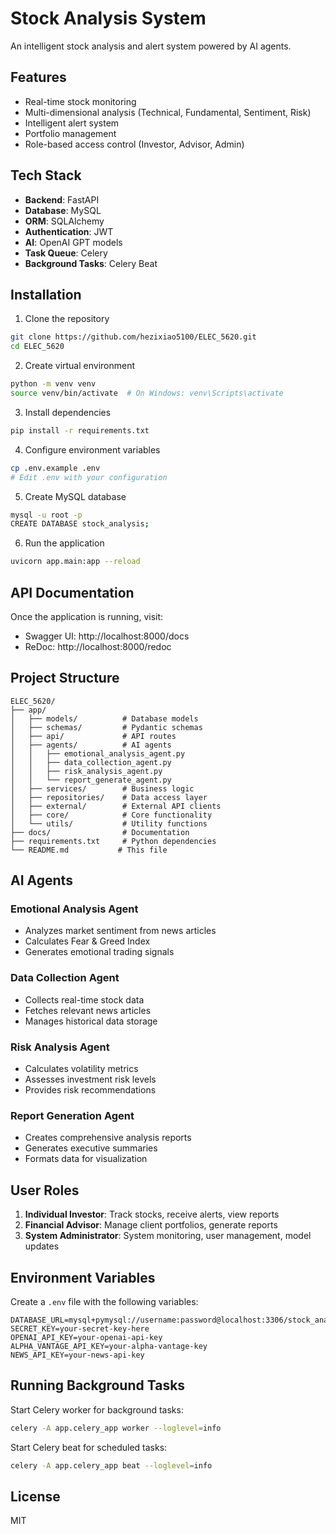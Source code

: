 # Stock Analysis System

An intelligent stock analysis and alert system powered by AI agents.

## Features

- Real-time stock monitoring
- Multi-dimensional analysis (Technical, Fundamental, Sentiment, Risk)
- Intelligent alert system
- Portfolio management
- Role-based access control (Investor, Advisor, Admin)

## Tech Stack

- **Backend**: FastAPI
- **Database**: MySQL
- **ORM**: SQLAlchemy
- **Authentication**: JWT
- **AI**: OpenAI GPT models
- **Task Queue**: Celery
- **Background Tasks**: Celery Beat

## Installation

1. Clone the repository
```bash
git clone https://github.com/hezixiao5100/ELEC_5620.git
cd ELEC_5620
```

2. Create virtual environment
```bash
python -m venv venv
source venv/bin/activate  # On Windows: venv\Scripts\activate
```

3. Install dependencies
```bash
pip install -r requirements.txt
```

4. Configure environment variables
```bash
cp .env.example .env
# Edit .env with your configuration
```

5. Create MySQL database
```bash
mysql -u root -p
CREATE DATABASE stock_analysis;
```

6. Run the application
```bash
uvicorn app.main:app --reload
```

## API Documentation

Once the application is running, visit:
- Swagger UI: http://localhost:8000/docs
- ReDoc: http://localhost:8000/redoc

## Project Structure

```
ELEC_5620/
├── app/
│   ├── models/          # Database models
│   ├── schemas/         # Pydantic schemas
│   ├── api/             # API routes
│   ├── agents/          # AI agents
│   │   ├── emotional_analysis_agent.py
│   │   ├── data_collection_agent.py
│   │   ├── risk_analysis_agent.py
│   │   └── report_generate_agent.py
│   ├── services/        # Business logic
│   ├── repositories/    # Data access layer
│   ├── external/        # External API clients
│   ├── core/            # Core functionality
│   └── utils/           # Utility functions
├── docs/                # Documentation
├── requirements.txt     # Python dependencies
└── README.md           # This file
```

## AI Agents

### Emotional Analysis Agent
- Analyzes market sentiment from news articles
- Calculates Fear & Greed Index
- Generates emotional trading signals

### Data Collection Agent
- Collects real-time stock data
- Fetches relevant news articles
- Manages historical data storage

### Risk Analysis Agent
- Calculates volatility metrics
- Assesses investment risk levels
- Provides risk recommendations

### Report Generation Agent
- Creates comprehensive analysis reports
- Generates executive summaries
- Formats data for visualization

## User Roles

1. **Individual Investor**: Track stocks, receive alerts, view reports
2. **Financial Advisor**: Manage client portfolios, generate reports
3. **System Administrator**: System monitoring, user management, model updates

## Environment Variables

Create a `.env` file with the following variables:

```env
DATABASE_URL=mysql+pymysql://username:password@localhost:3306/stock_analysis
SECRET_KEY=your-secret-key-here
OPENAI_API_KEY=your-openai-api-key
ALPHA_VANTAGE_API_KEY=your-alpha-vantage-key
NEWS_API_KEY=your-news-api-key
```

## Running Background Tasks

Start Celery worker for background tasks:
```bash
celery -A app.celery_app worker --loglevel=info
```

Start Celery beat for scheduled tasks:
```bash
celery -A app.celery_app beat --loglevel=info
```

## License

MIT